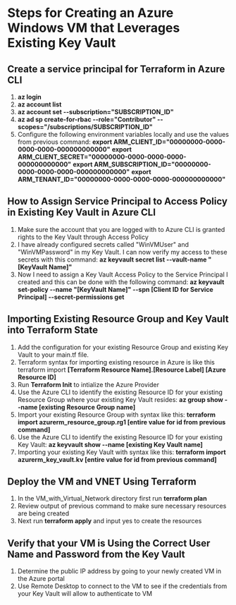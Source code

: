 # Steps for Creating an Azure Windows VM that Leverages Existing Key Vault
## Create a service principal for Terraform in Azure CLI
1.  **az login**
2.  **az account list**
3.  **az account set --subscription="SUBSCRIPTION_ID"**
4.  **az ad sp create-for-rbac --role="Contributor" --scopes="/subscriptions/SUBSCRIPTION_ID"**
5.  Configure the following environment variables locally and use the values from previous command:
    **export ARM_CLIENT_ID="00000000-0000-0000-0000-000000000000"**
    **export ARM_CLIENT_SECRET="00000000-0000-0000-0000-000000000000"**
    **export ARM_SUBSCRIPTION_ID="00000000-0000-0000-0000-000000000000"**
    **export ARM_TENANT_ID="00000000-0000-0000-0000-000000000000"**

## How to Assign Service Principal to Access Policy in Existing Key Vault in Azure CLI
1.  Make sure the account that you are logged with to Azure CLI is granted rights to the Key Vault through Access Policy
2.  I have already configured secrets called "WinVMUser" and "WinVMPassword" in my Key Vault.  I can now verify my access to these secrets with this command:
    **az keyvault secret list --vault-name "[KeyVault Name]"**
3.  Now I need to assign a Key Vault Access Policy to the Service Principal I created and this can be done with the following command:
    **az keyvault set-policy --name "[KeyVault Name]" --spn [Client ID for Service Principal] --secret-permissions get**
    
## Importing Existing Resource Group and Key Vault into Terraform State
1.  Add the configuration for your existing Resource Group and existing Key Vault to your main.tf file.
2.  Terraform syntax for importing existing resource in Azure is like this terraform import **[Terraform Resource Name].[Resource Label] [Azure Resource ID]**
3.  Run **Terraform Init** to intialize the Azure Provider
4.  Use the Azure CLI to identify the existing Resource ID for your existing Resource Group where your existing Key Vault resides: 
    **az group show --name [existing Resource Group name]**
5.  Import your existing Resource Group with syntax like this:
    **terraform import azurerm_resource_group.rg1 [entire value for id from previous command]**
6.  Use the Azure CLI to identify the existing Resource ID for your existing Key Vault:
    **az keyvault show --name [existing Key Vault name]**
7.  Importing your existing Key Vault with syntax like this:
    **terraform import azurerm_key_vault.kv [entire value for id from previous command]**
    
## Deploy the VM and VNET Using Terraform
1.  In the VM_with_Virtual_Network directory first run **terraform plan**
2.  Review output of previous command to make sure necessary resources are being created
3.  Next run **terraform apply** and input yes to create the resources

## Verify that your VM is Using the Correct User Name and Password from the Key Vault
1.  Determine the public IP address by going to your newly created VM in the Azure portal
2.  Use Remote Desktop to connect to the VM to see if the credentials from your Key Vault will allow to authenticate to VM
